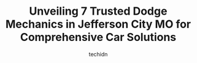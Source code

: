 ---
layout: ampstory
image: https://images.unsplash.com/photo-1628685083829-d31d88bb2757?ixlib=rb-4.0.3&ixid=MnwxMjA3fDB8MHxwaG90by1wYWdlfHx8fGVufDB8fHx8&auto=format&fit=crop&w=640&h=853&q=80
author: techidn
featured: false
description: When it comes to maintaining and repairing your vehicle in Jefferson City MO, USA, you deserve nothing but the best. Thats why the 7 best Dodge Mechanic in the area are here to offer their 
title: Unveiling 7 Trusted Dodge Mechanics in Jefferson City MO for Comprehensive Car Solutions
cover:
   title: Unveiling 7 Trusted Dodge Mechanics in Jefferson City MO for Comprehensive Car Solutions
   subtitle: Rickpate
   background: https://images.unsplash.com/photo-1628685083829-d31d88bb2757?ixlib=rb-4.0.3&ixid=MnwxMjA3fDB8MHxwaG90by1wYWdlfHx8fGVufDB8fHx8&auto=format&fit=crop&w=640&h=853&q=80

pages: 
 - layout: thirds
   top: <h1>#1 Custom Complete Automotive</h1>
   bottom: "<p>Custom Complete Auto has a great team of mechanics. They were very helpful in getting me back on the road safely. Prices were fair, they did not try to sell me anything t</p>"
   background: https://www.knot35.com/toplist/wp-content/uploads/2023/06/best-dodge-mechanic-1-in-jefferson-city-mo-1685840427.jpeg
   backgroundblur: true
 - layout: thirds
   top: <h1>#2 Telle Tire & Auto Centers Jefferson City</h1>
   bottom: "<p>3636 W Truman Blvd, Jefferson City, MO 65109, United States</p>"
   background: https://www.knot35.com/toplist/wp-content/uploads/2023/06/best-dodge-mechanic-2-in-jefferson-city-mo-1685840427.jpeg
   cta:
      link: https://www.knot35.com/toplist/unveiling-7-trusted-dodge-mechanics-in-jefferson-city-mo-for-comprehensive-car-solutions/
      text: Unveiling 7 Trusted Dodge Mechanics in Jefferson City MO for Comprehensive Car Solutions
 - layout: thirds
   top: <h1>#3 Professional Automotive Service</h1>
   bottom: "<p>2111 Schotthill Woods Dr, Jefferson City, MO 65101, United States</p>"
   background: https://www.knot35.com/toplist/wp-content/uploads/2023/06/best-dodge-mechanic-3-in-jefferson-city-mo-1685840427.jpeg
   cta:
      link: https://www.knot35.com/toplist/unveiling-7-trusted-dodge-mechanics-in-jefferson-city-mo-for-comprehensive-car-solutions/
      text: Unveiling 7 Trusted Dodge Mechanics in Jefferson City MO for Comprehensive Car Solutions
 - layout: thirds
   top: <h1>#4 The Auto Shop</h1>
   bottom: "<p>612 Missouri Blvd Ct, Jefferson City, MO 65109, United States</p>"
   background: https://images.unsplash.com/photo-1553949345-eb786bb3f7ba?ixlib=rb-4.0.3&ixid=MnwxMjA3fDB8MHxwaG90by1wYWdlfHx8fGVufDB8fHx8&auto=format&fit=crop&w=640&h=853&q=80
   cta:
      link: https://www.knot35.com/toplist/unveiling-7-trusted-dodge-mechanics-in-jefferson-city-mo-for-comprehensive-car-solutions/
      text: Unveiling 7 Trusted Dodge Mechanics in Jefferson City MO for Comprehensive Car Solutions
 - layout: thirds
   top: <h1>#5 4-Wheel Parts Plus</h1>
   bottom: "<p>4500 Country Club Dr, Jefferson City, MO 65109, United States</p>"
   background: https://images.unsplash.com/photo-1561679660-d00ee1e0dc8e?ixlib=rb-4.0.3&ixid=MnwxMjA3fDB8MHxwaG90by1wYWdlfHx8fGVufDB8fHx8&auto=format&fit=crop&w=640&h=853&q=80
   cta:
      link: https://www.knot35.com/toplist/unveiling-7-trusted-dodge-mechanics-in-jefferson-city-mo-for-comprehensive-car-solutions/
      text: Unveiling 7 Trusted Dodge Mechanics in Jefferson City MO for Comprehensive Car Solutions
 - layout: thirds
   top: <h1>#6 Rods Automotive</h1>
   bottom: "<p>617 Delaware St, Jefferson City, MO 65109, United States</p>"
   background: https://images.unsplash.com/photo-1527066579998-dbbae57f45ce?ixlib=rb-4.0.3&ixid=MnwxMjA3fDB8MHxwaG90by1wYWdlfHx8fGVufDB8fHx8&auto=format&fit=crop&w=640&h=853&q=80
   cta:
      link: https://www.knot35.com/toplist/unveiling-7-trusted-dodge-mechanics-in-jefferson-city-mo-for-comprehensive-car-solutions/
      text: Unveiling 7 Trusted Dodge Mechanics in Jefferson City MO for Comprehensive Car Solutions
 - layout: thirds
   top: <h1>#7 Tellman Auto Repair LLC</h1>
   bottom: "<p>610 Beck St, Jefferson City, MO 65109, United States</p>"
   background: https://images.unsplash.com/photo-1496096265110-f83ad7f96608?ixlib=rb-4.0.3&ixid=MnwxMjA3fDB8MHxwaG90by1wYWdlfHx8fGVufDB8fHx8&auto=format&fit=crop&w=640&h=853&q=80
   cta:
      link: https://www.knot35.com/toplist/unveiling-7-trusted-dodge-mechanics-in-jefferson-city-mo-for-comprehensive-car-solutions/
      text: Unveiling 7 Trusted Dodge Mechanics in Jefferson City MO for Comprehensive Car Solutions
 - layout: thirds
   middle: Continue reading...
   background: https://images.unsplash.com/photo-1489694553447-4c9339da310d?ixlib=rb-4.0.3&ixid=MnwxMjA3fDB8MHxwaG90by1wYWdlfHx8fGVufDB8fHx8&auto=format&fit=crop&w=640&h=853&q=80
   cta:
      link: https://www.knot35.com/toplist/unveiling-7-trusted-dodge-mechanics-in-jefferson-city-mo-for-comprehensive-car-solutions/
      text: Unveiling 7 Trusted Dodge Mechanics in Jefferson City MO for Comprehensive Car Solutions
      
---